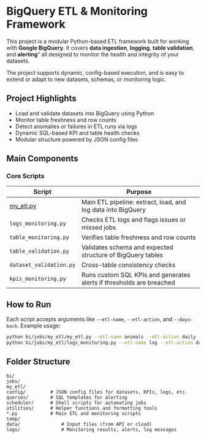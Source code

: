 # BigQuery ETL & Monitoring Framework

This project is a modular Python-based ETL framework built for working with **Google BigQuery**. It covers **data ingestion**, **logging**, **table validation**, and **alerting**” all designed to monitor the health and integrity of your datasets.

The project supports dynamic, config-based execution, and is easy to extend or adapt to new datasets, schemas, or monitoring logic.

## Project Highlights

- Load and validate datasets into BigQuery using Python
- Monitor table freshness and row counts
- Detect anomalies or failures in ETL runs via logs
- Dynamic SQL-based KPI and table health checks
- Modular structure powered by JSON config files

##  Main Components

### Core Scripts

| Script                | Purpose                                                                 |
|-----------------------|-------------------------------------------------------------------------|
|  [my_etl.py](./workspace/bi/jobs/my_etl/my_etl.py) | Main ETL pipeline: extract, load, and log data into BigQuery            |
| `logs_monitoring.py`  | Checks ETL logs and flags issues or missed jobs                         |
| `table_monitoring.py` | Verifies table freshness and row counts                                 |
| `table_validation.py` | Validates schema and expected structure of BigQuery tables              |
| `dataset_validation.py` | Cross-table consistency checks                                         |
| `kpis_monitoring.py`  | Runs custom SQL KPIs and generates alerts if thresholds are breached    |


## How to Run

Each script accepts arguments like `--etl-name`, `--etl-action`, and `--days-back`. Example usage:

```bash
python bi/jobs/my_etl/my_etl.py --etl-name animals --etl-action daily --days-back 2
python bi/jobs/my_etl/logs_monitoring.py --etl-name log --etl-action daily
```

## Folder Structure

```
bi/
jobs/
my_etl/
config/         # JSON config files for datasets, KPIs, logs, etc.
queries/        # SQL templates for alerting
scheduler/      # Shell scripts for automating jobs
utilities/      # Helper functions and formatting tools
*.py            # Main ETL and monitoring scripts
temp/
data/               # Input files (from API or cloud)
logs/               # Monitoring results, alerts, log messages
```

